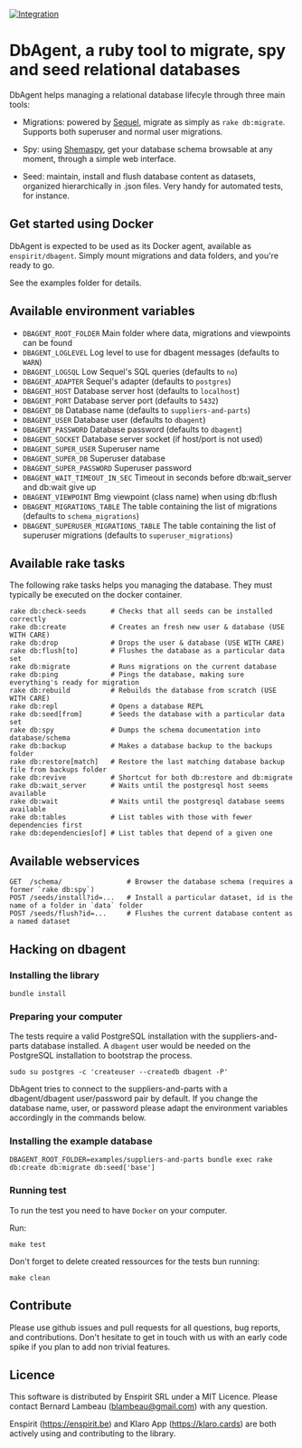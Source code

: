[![Integration](https://github.com/enspirit/dbagent/actions/workflows/integration.yml/badge.svg?branch=master)](https://github.com/enspirit/dbagent/actions/workflows/integration.yml)

# DbAgent, a ruby tool to migrate, spy and seed relational databases

DbAgent helps managing a relational database lifecyle through three main tools:

* Migrations: powered by [Sequel](http://sequel.jeremyevans.net/), migrate as simply as `rake db:migrate`. Supports both superuser and normal user migrations.

* Spy: using [Shemaspy](http://schemaspy.sourceforge.net/), get your database schema browsable at any moment, through a simple web interface.

* Seed: maintain, install and flush database content as datasets, organized hierarchically in .json files. Very handy for automated tests, for instance.

## Get started using Docker

DbAgent is expected to be used as its Docker agent, available as `enspirit/dbagent`. Simply mount migrations and data folders, and you're ready to go.

See the examples folder for details.

## Available environment variables

* `DBAGENT_ROOT_FOLDER`                Main folder where data, migrations and viewpoints can be found
* `DBAGENT_LOGLEVEL`                   Log level to use for dbagent messages (defaults to `WARN`)
* `DBAGENT_LOGSQL`                     Low Sequel's SQL queries (defaults to `no`)
* `DBAGENT_ADAPTER`                    Sequel's adapter (defaults to `postgres`)
* `DBAGENT_HOST`                       Database server host (defaults to `localhost`)
* `DBAGENT_PORT`                       Database server port (defaults to `5432`)
* `DBAGENT_DB`                         Database name (defaults to `suppliers-and-parts`)
* `DBAGENT_USER`                       Database user (defaults to `dbagent`)
* `DBAGENT_PASSWORD`                   Database password (defaults to `dbagent`)
* `DBAGENT_SOCKET`                     Database server socket (if host/port is not used)
* `DBAGENT_SUPER_USER`                 Superuser name
* `DBAGENT_SUPER_DB`                   Superuser database
* `DBAGENT_SUPER_PASSWORD`             Superuser password
* `DBAGENT_WAIT_TIMEOUT_IN_SEC`        Timeout in seconds before db:wait_server and db:wait give up
* `DBAGENT_VIEWPOINT`                  Bmg viewpoint (class name) when using db:flush
* `DBAGENT_MIGRATIONS_TABLE`           The table containing the list of migrations (defaults to `schema_migrations`)
* `DBAGENT_SUPERUSER_MIGRATIONS_TABLE` The table containing the list of superuser migrations (defaults to `superuser_migrations`)

## Available rake tasks

The following rake tasks helps you managing the database. They must typically be executed on the docker container.

```
rake db:check-seeds      # Checks that all seeds can be installed correctly
rake db:create           # Creates an fresh new user & database (USE WITH CARE)
rake db:drop             # Drops the user & database (USE WITH CARE)
rake db:flush[to]        # Flushes the database as a particular data set
rake db:migrate          # Runs migrations on the current database
rake db:ping             # Pings the database, making sure everything's ready for migration
rake db:rebuild          # Rebuilds the database from scratch (USE WITH CARE)
rake db:repl             # Opens a database REPL
rake db:seed[from]       # Seeds the database with a particular data set
rake db:spy              # Dumps the schema documentation into database/schema
rake db:backup           # Makes a database backup to the backups folder
rake db:restore[match]   # Restore the last matching database backup file from backups folder
rake db:revive           # Shortcut for both db:restore and db:migrate
rake db:wait_server      # Waits until the postgresql host seems available
rake db:wait             # Waits until the postgresql database seems available
rake db:tables           # List tables with those with fewer dependencies first
rake db:dependencies[of] # List tables that depend of a given one
```

## Available webservices

```
GET  /schema/                # Browser the database schema (requires a former `rake db:spy`)
POST /seeds/install?id=...   # Install a particular dataset, id is the name of a folder in `data` folder
POST /seeds/flush?id=...     # Flushes the current database content as a named dataset
```

## Hacking on dbagent

### Installing the library

```
bundle install
```

### Preparing your computer

The tests require a valid PostgreSQL installation with the suppliers-and-parts
database installed. A `dbagent` user would be needed on the PostgreSQL installation
to bootstrap the process.

```
sudo su postgres -c 'createuser --createdb dbagent -P'
```

DbAgent tries to connect to the suppliers-and-parts with a dbagent/dbagent user/password
pair by default. If you change the database name, user, or password please adapt the
environment variables accordingly in the commands below.

### Installing the example database

```
DBAGENT_ROOT_FOLDER=examples/suppliers-and-parts bundle exec rake db:create db:migrate db:seed['base']
```
### Running test

To run the test you need to have `Docker` on your computer.

Run:
```
make test
```

Don't forget to delete created ressources for the tests bun running:
```
make clean
```

## Contribute

Please use github issues and pull requests for all questions, bug reports,
and contributions. Don't hesitate to get in touch with us with an early code
spike if you plan to add non trivial features.

## Licence

This software is distributed by Enspirit SRL under a MIT Licence. Please
contact Bernard Lambeau (blambeau@gmail.com) with any question.

Enspirit (https://enspirit.be) and Klaro App (https://klaro.cards) are both
actively using and contributing to the library.
